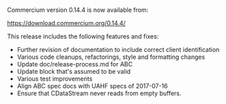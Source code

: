 Commercium version 0.14.4 is now available from:

  <https://download.commercium.org/0.14.4/>

This release includes the following features and fixes:

- Further revision of documentation to include correct client identification
- Various code cleanups, refactorings, style and formatting changes
- Update doc/release-process.md for ABC
- Update block that's assumed to be valid
- Various test improvements
- Align ABC spec docs with UAHF specs of 2017-07-16
- Ensure that CDataStream never reads from empty buffers.
